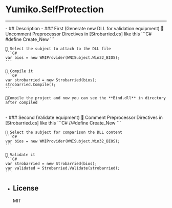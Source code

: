 # Yumiko.SelfProtection
<hr/>
- ## Description
  - ### First (Generate new DLL for validation equipment)
    🍓 Uncomment Preprocessor Directives in [Strobarried.cs] like this
    ```C#
    #define Create_New
    ```
    
    🍓 Select the subject to attach to the DLL file
    ```C#
    var bios = new WMIProvider(WNISubject.Win32_BIOS);
    ```
    
    🍓 Compile it
    ```C#
    var strobarried = new Strobarried(bios);
    strobarried.Compile();
    ```
  
    🍓Compile the project and now you can see the **Bind.dll** in directory after compiled
<br/>
  - ### Second (Validate equipment)
    🍓 Comment Preprocessor Directives in [Strobarried.cs] like this
    ```C#
    //#define Create_New
    ```  
    
    🍓 Select the subject for comparison the DLL content
    ```C#
    var bios = new WMIProvider(WNISubject.Win32_BIOS);
    ```
    
    🍓 Validate it
    ```C#
    var strobarried = new Strobarried(bios);
    var validated = Strobarried.Validate(strobarried);
    ```

- ## License
  MIT
    
[Strobarried.cs]:<https://github.com/0x0001F36D/Yumiko.SelfProtection/blob/master/Yumiko.SelfProtection/Strobarried/Strobarried.cs>
